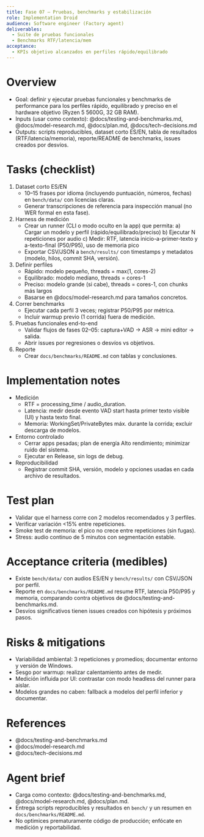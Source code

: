 ```yaml
---
title: Fase 07 – Pruebas, benchmarks y estabilización
role: Implementation Droid
audience: Software engineer (Factory agent)
deliverables:
  - Suite de pruebas funcionales
  - Benchmarks RTF/latencia/mem
acceptance:
  - KPIs objetivo alcanzados en perfiles rápido/equilibrado
---
```

 
 # Overview
 - Goal: definir y ejecutar pruebas funcionales y benchmarks de performance para los perfiles rápido, equilibrado y preciso en el hardware objetivo (Ryzen 5 5600G, 32 GB RAM).
 - Inputs (usar como contexto): @docs/testing-and-benchmarks.md, @docs/model-research.md, @docs/plan.md, @docs/tech-decisions.md
 - Outputs: scripts reproducibles, dataset corto ES/EN, tabla de resultados (RTF/latencia/memoria), reporte/README de benchmarks, issues creados por desvíos.
 
 # Tasks (checklist)
 1) Dataset corto ES/EN
    - 10–15 frases por idioma (incluyendo puntuación, números, fechas) en `bench/data/` con licencias claras.
    - Generar transcripciones de referencia para inspección manual (no WER formal en esta fase).
 2) Harness de medición
    - Crear un runner (CLI o modo oculto en la app) que permita:
      a) Cargar un modelo y perfil (rápido/equilibrado/preciso)
      b) Ejecutar N repeticiones por audio
      c) Medir: RTF, latencia inicio-a-primer-texto y a-texto-final (P50/P95), uso de memoria pico
    - Exportar CSV/JSON a `bench/results/` con timestamps y metadatos (modelo, hilos, commit SHA, versión).
 3) Definir perfiles
    - Rápido: modelo pequeño, threads = max(1, cores-2)
    - Equilibrado: modelo mediano, threads = cores-1
    - Preciso: modelo grande (si cabe), threads = cores-1, con chunks más largos
    - Basarse en @docs/model-research.md para tamaños concretos.
 4) Correr benchmarks
    - Ejecutar cada perfil 3 veces; registrar P50/P95 por métrica.
    - Incluir warmup previo (1 corrida) fuera de medición.
 5) Pruebas funcionales end-to-end
    - Validar flujos de fases 02–05: captura+VAD → ASR → mini editor → salida.
    - Abrir issues por regresiones o desvíos vs objetivos.
 6) Reporte
    - Crear `docs/benchmarks/README.md` con tablas y conclusiones.
 
 # Implementation notes
 - Medición
   - RTF = processing_time / audio_duration.
   - Latencia: medir desde evento VAD start hasta primer texto visible (UI) y hasta texto final.
   - Memoria: WorkingSet/PrivateBytes máx. durante la corrida; excluir descarga de modelos.
 - Entorno controlado
   - Cerrar apps pesadas; plan de energía Alto rendimiento; minimizar ruido del sistema.
   - Ejecutar en Release, sin logs de debug.
 - Reproducibilidad
   - Registrar commit SHA, versión, modelo y opciones usadas en cada archivo de resultados.
 
 # Test plan
 - Validar que el harness corre con 2 modelos recomendados y 3 perfiles.
 - Verificar variación <15% entre repeticiones.
 - Smoke test de memoria: el pico no crece entre repeticiones (sin fugas).
 - Stress: audio continuo de 5 minutos con segmentación estable.
 
 # Acceptance criteria (medibles)
 - Existe `bench/data/` con audios ES/EN y `bench/results/` con CSV/JSON por perfil.
 - Reporte en `docs/benchmarks/README.md` resume RTF, latencia P50/P95 y memoria, comparando contra objetivos de @docs/testing-and-benchmarks.md.
 - Desvíos significativos tienen issues creados con hipótesis y próximos pasos.
 
 # Risks & mitigations
 - Variabilidad ambiental: 3 repeticiones y promedios; documentar entorno y versión de Windows.
 - Sesgo por warmup: realizar calentamiento antes de medir.
 - Medición influida por UI: contrastar con modo headless del runner para aislar.
 - Modelos grandes no caben: fallback a modelos del perfil inferior y documentar.
 
 # References
 - @docs/testing-and-benchmarks.md
 - @docs/model-research.md
 - @docs/tech-decisions.md
 
 # Agent brief
 - Carga como contexto: @docs/testing-and-benchmarks.md, @docs/model-research.md, @docs/plan.md.
 - Entrega scripts reproducibles y resultados en `bench/` y un resumen en `docs/benchmarks/README.md`.
 - No optimices prematuramente código de producción; enfócate en medición y reportabilidad.
